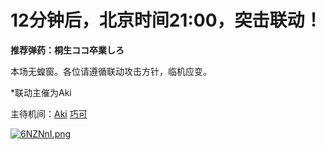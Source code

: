 # 12分钟后，北京时间21:00，突击联动！

**推荐弹药：桐生ココ卒業しろ**

本场无蝗窗。各位请遵循联动攻击方针，临机应变。

*联动主催为Aki

主待机间：[Aki](https://www.youtube.com/watch?v=1gTWJL1nqK8)
[巧可](https://www.youtube.com/watch?v=hOAoilooPxc)

[![6NZNnI.png](https://s3.ax1x.com/2021/03/11/6NZNnI.png)](https://imgtu.com/i/6NZNnI)